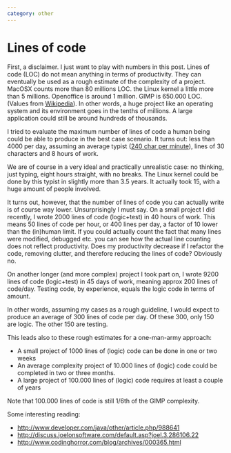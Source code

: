```yaml
---
category: other
---
```

Lines of code
=============

First, a disclaimer. I just want to play with numbers in this post.
Lines of code (LOC) do not mean anything in terms of productivity. They
can eventually be used as a rough estimate of the complexity of a
project. MacOSX counts more than 80 millions LOC. the Linux kernel a
little more than 5 millions. Openoffice is around 1 million. GIMP is
650.000 LOC. (Values from
[Wikipedia](http://en.wikipedia.org/wiki/Source_lines_of_code)). In
other words, a huge project like an operating system and its environment
goes in the tenths of millions. A large application could still be
around hundreds of thousands.

I tried to evaluate the maximum number of lines of code a human being
could be able to produce in the best case scenario. It turns out: less
than 4000 per day, assuming an average typist ([240 char per
minute](http://imlocation.wordpress.com/2007/12/05/how-fast-do-people-type/)),
lines of 30 characters and 8 hours of work.

We are of course in a very ideal and practically unrealistic case: no
thinking, just typing, eight hours straight, with no breaks. The Linux
kernel could be done by this typist in slightly more than 3.5 years. It
actually took 15, with a huge amount of people involved.

It turns out, however, that the number of lines of code you can actually
write is of course way lower. Unsurprisingly I must say. On a small
project I did recently, I wrote 2000 lines of code (logic+test) in 40
hours of work. This means 50 lines of code per hour, or 400 lines per
day, a factor of 10 lower than the (in)human limit. If you could
actually count the fact that many lines were modified, debugged etc. you
can see how the actual line counting does not reflect productivity. Does
my productivity decrease if I refactor the code, removing clutter, and
therefore reducing the lines of code? Obviously no.

On another longer (and more complex) project I took part on, I wrote
9200 lines of code (logic+test) in 45 days of work, meaning approx 200
lines of code/day. Testing code, by experience, equals the logic code in
terms of amount.

In other words, assuming my cases as a rough guideline, I would expect
to produce an average of 300 lines of code per day. Of these 300, only
150 are logic. The other 150 are testing.

This leads also to these rough estimates for a one-man-army approach:

-   A small project of 1000 lines of (logic) code can be done in one or
    two weeks
-   An average complexity project of 10.000 lines of (logic) code could
    be completed in two or three months.
-   A large project of 100.000 lines of (logic) code requires at least a
    couple of years

Note that 100.000 lines of code is still 1/6th of the GIMP complexity.

Some interesting reading:

-   <http://www.developer.com/java/other/article.php/988641>
-   <http://discuss.joelonsoftware.com/default.asp?joel.3.286106.22>
-   <http://www.codinghorror.com/blog/archives/000365.html>
